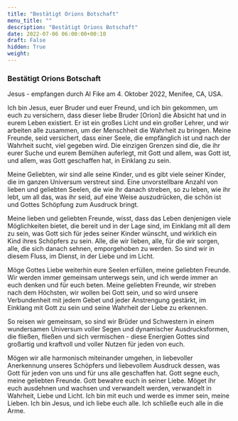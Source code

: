 ```yaml
---
title: "Bestätigt Orions Botschaft"
menu_title: ""
description: "Bestätigt Orions Botschaft"
date: 2022-07-06 06:00:00+00:10
draft: False
hidden: True
weight:
---
```

### Bestätigt Orions Botschaft

Jesus - empfangen durch Al Fike am 4. Oktober 2022, Menifee, CA, USA.

Ich bin Jesus, euer Bruder und euer Freund, und ich bin gekommen, um euch zu versichern, dass dieser liebe Bruder [Orion] die Absicht hat und in eurem Leben existiert. Er ist ein großes Licht und ein großer Lehrer, und wir arbeiten alle zusammen, um der Menschheit die Wahrheit zu bringen. Meine Freunde, seid versichert, dass einer Seele, die empfänglich ist und nach der Wahrheit sucht, viel gegeben wird. Die einzigen Grenzen sind die, die ihr eurer Suche und eurem Bemühen auferlegt, mit Gott und allem, was Gott ist, und allem, was Gott geschaffen hat, in Einklang zu sein.

Meine Geliebten, wir sind alle seine Kinder, und es gibt viele seiner Kinder, die im ganzen Universum verstreut sind. Eine unvorstellbare Anzahl von lieben und geliebten Seelen, die wie ihr danach streben, so zu leben, wie ihr lebt, um all das, was ihr seid, auf eine Weise auszudrücken, die schön ist und Gottes Schöpfung zum Ausdruck bringt.

Meine lieben und geliebten Freunde, wisst, dass das Leben denjenigen viele Möglichkeiten bietet, die bereit und in der Lage sind, im Einklang mit all dem zu sein, was Gott sich für jedes seiner Kinder wünscht, und wirklich ein Kind ihres Schöpfers zu sein. Alle, die wir lieben, alle, für die wir sorgen, alle, die sich danach sehnen, emporgehoben zu werden. So sind wir in diesem Fluss, im Dienst, in der Liebe und im Licht. 

Möge Gottes Liebe weiterhin eure Seelen erfüllen, meine geliebten Freunde. Wir werden immer gemeinsam unterwegs sein, und ich werde immer an euch denken und für euch beten. Meine geliebten Freunde, wir streben nach dem Höchsten, wir wollen bei Gott sein, und so wird unsere Verbundenheit mit jedem Gebet und jeder Anstrengung gestärkt, im Einklang mit Gott zu sein und seine Wahrheit der Liebe zu erkennen.

So reisen wir gemeinsam, so sind wir Brüder und Schwestern in einem wundersamen Universum voller Segen und dynamischer Ausdrucksformen, die fließen, fließen und sich vermischen - diese Energien Gottes sind großartig und kraftvoll und voller Nutzen für jeden von euch.

Mögen wir alle harmonisch miteinander umgehen, in liebevoller Anerkennung unseres Schöpfers und liebevollem Ausdruck dessen, was Gott für jeden von uns und für uns alle geschaffen hat. Gott segne euch, meine geliebten Freunde. Gott bewahre euch in seiner Liebe. Möget ihr euch ausdehnen und wachsen und verwandelt werden, verwandelt in Wahrheit, Liebe und Licht. Ich bin mit euch und werde es immer sein, meine Lieben. Ich bin Jesus, und ich liebe euch alle. Ich schließe euch alle in die Arme.  